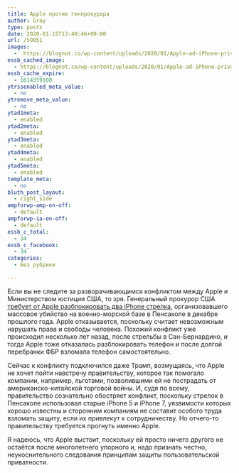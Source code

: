 ```yaml
---
title: Apple против генпрокурора
author: Gray
type: posts
date: 2020-01-15T13:40:46+00:00
url: /59051
images:
  -  https://blognot.co/wp-content/uploads/2020/01/Apple-ad-iPhone-privacy-004.jpg
essb_cached_image:
  - https://blognot.co/wp-content/uploads/2020/01/Apple-ad-iPhone-privacy-004.jpg
essb_cache_expire:
  - 1614359108
ytrssenabled_meta_value:
  - no
ytremove_meta_value:
  - no
ytad1meta:
  - enabled
ytad2meta:
  - enabled
ytad3meta:
  - enabled
ytad4meta:
  - enabled
ytad5meta:
  - enabled
template_meta:
  - no
bluth_post_layout:
  - right_side
ampforwp-amp-on-off:
  - default
ampforwp-ia-on-off:
  - default
essb_c_total:
  - 34
essb_c_facebook:
  - 34
categories:
  - Без рубрики

---
```








Если вы не следите за разворачивающимся конфликтом между Apple и Министерством юстиции США, то зря. Генеральный прокурор США [требует от Apple разблокировать два iPhone стрелка][1], организовавшего массовое убийство на военно-морской базе в Пенсаколе в декабре прошлого года. Apple отказывается, поскольку считает невозможным нарушать права и свободы человека. Похожий конфликт уже происходил несколько лет назад, после стрельбы в Сан-Бернардино, и тогда Apple тоже отказалась разблокировать телефон и после долгой перебранки ФБР взломала телефон самостоятельно.

Сейчас к конфликту подключился даже Трамп, возмущаясь, что Apple не хочет пойти навстречу правительству, которое так помогало компании, например, льготами, позволившими ей не пострадать от американско-китайской торговой войны. И, судя по всему, правительство сознательно обостряет конфликт, поскольку стрелок в Пенсаколе использовал старые iPhone 5 и iPhone 7, уязвимости которых хорошо известны и сторонним компаниям не составит особого труда взломать защиту, если их привлекут к сотрудничеству. Но отчего-то правительству требуется прогнуть именно Apple.&nbsp;

Я надеюсь, что Apple выстоит, поскольку ей просто ничего другого не остаётся после многолетнего упорного и, надо признать честно, неукоснительного следования принципам защиты пользовательской приватности.

 [1]: https://www.nytimes.com/2020/01/14/technology/apple-iphone-pensacola-shooting.html